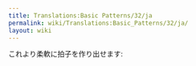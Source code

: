 ```yaml
---
title: Translations:Basic Patterns/32/ja
permalink: wiki/Translations:Basic_Patterns/32/ja/
layout: wiki
---
```


これより柔軟に拍子を作り出せます:
